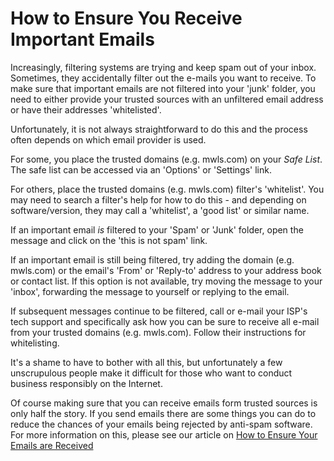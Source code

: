 # How to Ensure You Receive Important Emails

Increasingly, filtering systems are trying and keep spam out of your inbox. Sometimes, they accidentally filter out the e-mails you want to receive. To make sure that important emails are not filtered into your 'junk' folder, you need to either provide your trusted sources with an unfiltered email address or have their addresses 'whitelisted'.

Unfortunately, it is not always straightforward to do this and the process often depends on which email provider is used.

For some, you place the trusted domains (e.g. mwls.com) on your *Safe List*. The safe list can be accessed via an 'Options' or 'Settings' link.

For others, place the trusted domains (e.g. mwls.com) filter's 'whitelist'. You may need to search a filter's help for how to do this - and depending on software/version, they may call a 'whitelist', a 'good list' or similar name.

If an important email *is* filtered to your 'Spam' or 'Junk' folder, open the message and click on the 'this is not spam' link.

If an important email is still being filtered, try adding the domain (e.g. mwls.com) or the email's 'From' or 'Reply-to' address to your address book or contact list. If this option is not available, try moving the message to your 'inbox', forwarding the message to yourself or replying to the email.

If subsequent messages continue to be filtered, call or e-mail your ISP's tech support and specifically ask how you can be sure to receive all e-mail from your trusted domains (e.g. mwls.com). Follow their instructions for whitelisting.

It's a shame to have to bother with all this, but unfortunately a few unscrupulous people make it difficult for those who want to conduct business responsibly on the Internet.

Of course making sure that you can receive emails form trusted sources is only half the story. If you send emails there are some things you can do to reduce the chances of your emails being rejected by anti-spam software. For more information on this, please see our article on [How to Ensure Your Emails are Received](../how-to-ensure-your-emails-are-received/)
